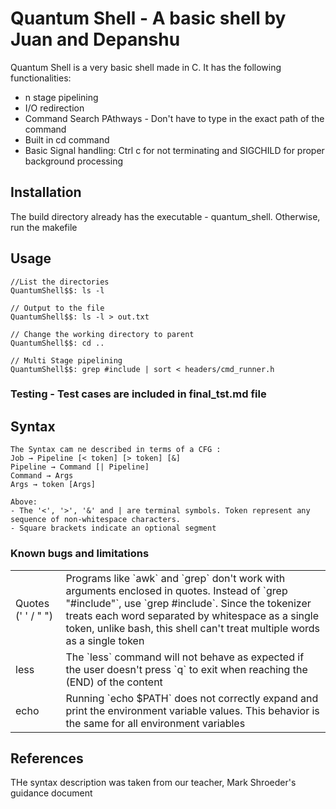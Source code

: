 # Quantum Shell - A basic shell by Juan and Depanshu
Quantum Shell is a very basic shell made in C. It has the following functionalities:
- n stage pipelining
- I/O redirection
- Command Search PAthways - Don't have to type in the exact path of the command
- Built in cd command
- Basic Signal handling: Ctrl c for not terminating and SIGCHILD for proper background processing

## Installation
The build directory already has the executable - quantum_shell. Otherwise, run the makefile

## Usage

```
//List the directories
QuantumShell$$: ls -l

// Output to the file 
QuantumShell$$: ls -l > out.txt

// Change the working directory to parent
QuantumShell$$: cd ..

// Multi Stage pipelining
QuantumShell$$: grep #include | sort < headers/cmd_runner.h

```
### Testing -  Test cases are included in final_tst.md file

## Syntax
```
The Syntax cam ne described in terms of a CFG :
Job → Pipeline [< token] [> token] [&]
Pipeline → Command [| Pipeline]
Command → Args
Args → token [Args]

Above:
- The '<', '>', '&' and | are terminal symbols. Token represent any sequence of non-whitespace characters.
- Square brackets indicate an optional segment
```

### Known bugs and limitations

|     |     |
| --- | --- |
| Quotes (' ' / " ") | Programs like \`awk\` and \`grep\` don't work with arguments enclosed in quotes. Instead of \`grep "#include"\`, use \`grep #include\`. Since the tokenizer treats each word separated by whitespace as a single token, unlike bash, this shell can't treat multiple words as a single token |
| less | The \`less\` command will not behave as expected if the user doesn't press \`q\` to exit when reaching the (END) of the content |
| echo | Running \`echo $PATH\` does not correctly expand and print the environment variable values. This behavior is the same for all environment variables |


## References
THe syntax description was taken from our teacher, Mark Shroeder's guidance document